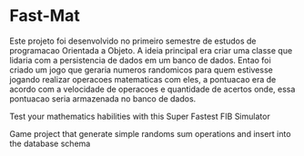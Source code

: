 # Fast-Mat
Este projeto foi desenvolvido no primeiro semestre de estudos de programacao Orientada a Objeto.
A ideia principal era criar uma classe que lidaria com a persistencia de dados em um banco de dados.
Entao foi criado um jogo que geraria numeros randomicos para quem estivesse jogando realizar operacoes matematicas com eles,
a pontuacao era de acordo com a velocidade de operacoes e quantidade de acertos onde, essa pontuacao seria armazenada no banco de dados.

Test your mathematics habilities with this Super Fastest FIB Simulator

Game project that generate simple randoms sum operations and insert into the database schema
